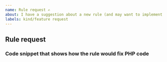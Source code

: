 ```yaml
---
name: Rule request ✍️
about: I have a suggestion about a new rule (and may want to implement it)!
labels: kind/feature request
---
```


## Rule request

<!--
  Please describe the new rule or the new rule option you would like to see
  implemented.
-->

### Code snippet that shows how the rule would fix PHP code

<!--
  Provide minimal code snippets that show what the new rule would do.

  Please use markdown syntax for each code snippet, e.g.:

  ```php
  <?php
  $var = 'foo';
  ```
-->
